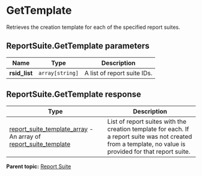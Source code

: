 # GetTemplate

Retrieves the creation template for each of the specified report suites.

## ReportSuite.GetTemplate parameters

|Name|Type|Description|
|----|----|-----------|
| **rsid_list** | `array[string]` |A list of report suite IDs.|

## ReportSuite.GetTemplate response

|Type|Description|
|----|-----------|
| [report_suite_template_array](../../data_types/r_report_suite_template_array.md#) - An array of [report_suite_template](../../data_types/r_report_suite_template.md#) |List of report suites with the creation template for each. If a report suite was not created from a template, no value is provided for that report suite.|

**Parent topic:** [Report Suite](../../methods/report_suite/r_methods_reportsuite.md)

